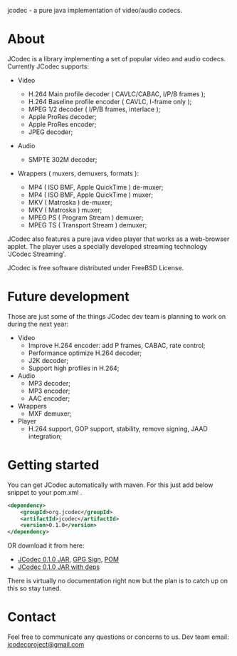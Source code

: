 jcodec - a pure java implementation of video/audio codecs.

# About 

JCodec is a library implementing a set of popular video and audio codecs. Currently JCodec supports:

* Video
    * H.264 Main profile decoder ( CAVLC/CABAC, I/P/B frames );
    * H.264 Baseline profile encoder ( CAVLC, I-frame only );
    * MPEG 1/2 decoder ( I/P/B frames, interlace );
    * Apple ProRes decoder;
    * Apple ProRes encoder;
    * JPEG decoder;

* Audio
    * SMPTE 302M decoder;

* Wrappers ( muxers, demuxers, formats ):
    * MP4 ( ISO BMF, Apple QuickTime ) de-muxer;
    * MP4 ( ISO BMF, Apple QuickTime ) muxer;
    * MKV ( Matroska ) de-muxer;
    * MKV ( Matroska ) muxer;
    * MPEG PS ( Program Stream ) demuxer;
    * MPEG TS ( Transport Stream ) demuxer;

JCodec also features a pure java video player that works as a web-browser applet. The player uses a specially developed streaming technology 'JCodec Streaming'.

JCodec is free software distributed under FreeBSD License.

# Future development

 Those are just some of the things JCodec dev team is planning to work on during the next year:

* Video
    * Improve H.264 encoder: add P frames, CABAC, rate control;
    * Performance optimize H.264 decoder;
    * J2K decoder;
    * Support high profiles in H.264;
* Audio
    * MP3 decoder;
    * MP3 encoder;
    * AAC encoder;
* Wrappers
    * MXF demuxer;
* Player
    * H.264 support, GOP support, stability, remove signing, JAAD integration;

# Getting started

You can get JCodec automatically with maven. For this just add below snippet to your pom.xml .

```xml
<dependency>
    <groupId>org.jcodec</groupId>
    <artifactId>jcodec</artifactId>
    <version>0.1.0</version>
</dependency>
```
OR download it from here:
* [JCodec 0.1.0 JAR](http://jcodec.org/downloads/jcodec-0.1.0.jar), [GPG Sign](http://jcodec.org/downloads/jcodec-0.1.0.jar.asc), [POM](http://jcodec.org/downloads/jcodec-0.1.0.pom)
* [JCodec 0.1.0 JAR with deps](http://jcodec.org/downloads/jcodec-0.1.0-uberjar.jar)

There is virtually no documentation right now but the plan is to catch up on this so stay tuned.

# Contact

Feel free to communicate any questions or concerns to us. Dev team email: jcodecproject@gmail.com